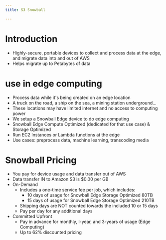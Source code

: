 ```yaml
---
title: S3 Snowball

---
```

# Introduction
- Highly-secure, portable devices to collect and process data at the edge, and migrate data into and out of AWS
- Helps migrate up to Petabytes of data

# use in edge computing
- Process data while it's being created on an edge location
- A truck on the road, a ship on the sea, a mining station underground...
- These locations may have limited internet and no access to computing power
- We setup a Snowball Edge device to do edge computing
- Snowball Edge Compute Optimized (dedicated for that use case) & Storage Optimized
- Run EC2 Instances or Lambda functions at the edge
- Use cases: preprocess data, machine learning, transcoding media

# Snowball Pricing
- You pay for device usage and data transfer out of AWS
- Data transfer IN to Amazon S3 is $0.00 per GB
- On-Demand
    - Includes a one-time service fee per job, which includes:
        - 10 days of usage for Snowball Edge Storage Optimized 80TB
        - 15 days of usage for Snowball Edge Storage Optimized 210TB
    - Shipping days are NOT counted towards the included 10 or 15 days
    - Pay per day for any additional days
- Committed Upfront
    - Pay in advance for monthly, I-year, and 3-years of usage (Edge Computing)
    - Up to 62% discounted pricing